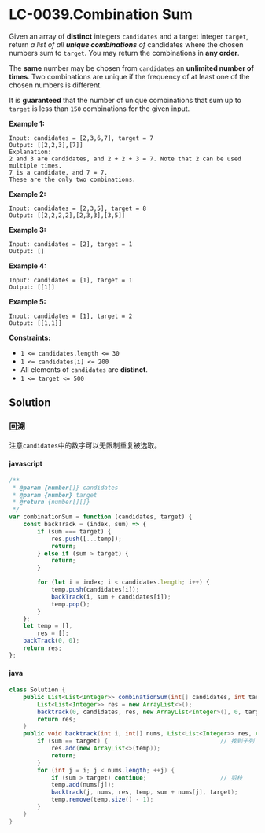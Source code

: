 # LC-0039.Combination Sum

Given an array of **distinct** integers `candidates` and a target integer `target`, return _a list of all **unique combinations** of_ candidates where the chosen numbers sum to `target`. You may return the combinations in **any order**.

The **same** number may be chosen from `candidates` an **unlimited number of times**. Two combinations are unique if the frequency of at least one of the chosen numbers is different.

It is **guaranteed** that the number of unique combinations that sum up to `target` is less than `150` combinations for the given input.

**Example 1:**

```Text
Input: candidates = [2,3,6,7], target = 7
Output: [[2,2,3],[7]]
Explanation:
2 and 3 are candidates, and 2 + 2 + 3 = 7. Note that 2 can be used multiple times.
7 is a candidate, and 7 = 7.
These are the only two combinations.
```

**Example 2:**

```text
Input: candidates = [2,3,5], target = 8
Output: [[2,2,2,2],[2,3,3],[3,5]]
```

**Example 3:**

```text
Input: candidates = [2], target = 1
Output: []
```

**Example 4:**

```text
Input: candidates = [1], target = 1
Output: [[1]]
```

**Example 5:**

```text
Input: candidates = [1], target = 2
Output: [[1,1]]
```

**Constraints:**

-   `1 <= candidates.length <= 30`
-   `1 <= candidates[i] <= 200`
-   All elements of `candidates` are **distinct**.
-   `1 <= target <= 500`

## Solution

### 回溯

注意`candidates`中的数字可以无限制重复被选取。

#### javascript

```javascript
/**
 * @param {number[]} candidates
 * @param {number} target
 * @return {number[][]}
 */
var combinationSum = function (candidates, target) {
    const backTrack = (index, sum) => {
        if (sum === target) {
            res.push([...temp]);
            return;
        } else if (sum > target) {
            return;
        }

        for (let i = index; i < candidates.length; i++) {
            temp.push(candidates[i]);
            backTrack(i, sum + candidates[i]);
            temp.pop();
        }
    };
    let temp = [],
        res = [];
    backTrack(0, 0);
    return res;
};
```

#### java

```java
class Solution {
    public List<List<Integer>> combinationSum(int[] candidates, int target) {
        List<List<Integer>> res = new ArrayList<>();
        backtrack(0, candidates, res, new ArrayList<Integer>(), 0, target);
        return res;
    }
    public void backtrack(int i, int[] nums, List<List<Integer>> res, ArrayList<Integer> temp, int sum, int target) {
        if (sum == target) {								// 找到子列
            res.add(new ArrayList<>(temp));
            return;
        }
        for (int j = i; j < nums.length; ++j) {
            if (sum > target) continue;						// 剪枝
            temp.add(nums[j]);
            backtrack(j, nums, res, temp, sum + nums[j], target);
            temp.remove(temp.size() - 1);
        }
    }
}
```
